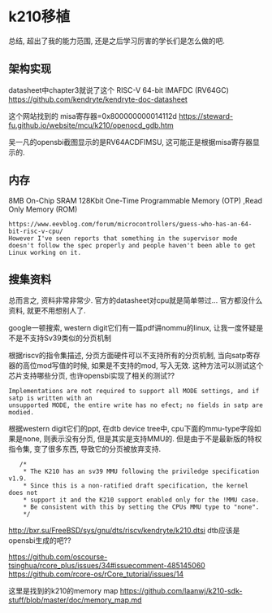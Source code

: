 
# k210移植

总结, 超出了我的能力范围, 还是之后学习厉害的学长们是怎么做的吧.

## 架构实现

datasheet中chapter3就说了这个
RISC-V 64-bit IMAFDC (RV64GC)
https://github.com/kendryte/kendryte-doc-datasheet

这个网站找到的
misa寄存器=0x800000000014112d
https://steward-fu.github.io/website/mcu/k210/openocd_gdb.htm

吴一凡的opensbi截图显示的是RV64ACDFIMSU, 这可能正是根据misa寄存器显示的.

## 内存
8MB On-Chip SRAM 128Kbit One-Time Programmable Memory (OTP) ,Read Only Memory (ROM)

```
https://www.eevblog.com/forum/microcontrollers/guess-who-has-an-64-bit-risc-v-cpu/
However I've seen reports that something in the supervisor mode doesn't follow the spec properly and people haven't been able to get Linux working on it.
```

## 搜集资料
总而言之, 资料非常非常少. 官方的datasheet对cpu就是简单带过... 官方都没什么资料, 就更不用想别人了.

google一顿搜索, western digit它们有一篇pdf讲nommu的linux, 让我一度怀疑是不是不支持Sv39类似的分页机制

根据riscv的指令集描述, 分页方面硬件可以不支持所有的分页机制, 当向satp寄存器的高位mod写值的时候, 如果是不支持的mod, 写入无效. 这种方法可以测试这个芯片支持哪些分页, 也许opensbi实现了相关的测试??
```
Implementations are not required to support all MODE settings, and if satp is written with an
unsupported MODE, the entire write has no efect; no fields in satp are modied.
```

根据western digit它们的ppt, 在dtb device tree中, cpu下面的mmu-type字段如果是none, 则表示没有分页, 但是其实是支持MMU的. 但是由于不是最新版的特权指令集, 变了很多东西, 导致它的分页被放弃支持.
```
   /*
    * The K210 has an sv39 MMU following the priviledge specification v1.9.
    * Since this is a non-ratified draft specification, the kernel does not
    * support it and the K210 support enabled only for the !MMU case.
    * Be consistent with this by setting the CPUs MMU type to "none".
    */
```
http://bxr.su/FreeBSD/sys/gnu/dts/riscv/kendryte/k210.dtsi
dtb应该是opensbi生成的吧??

https://github.com/oscourse-tsinghua/rcore_plus/issues/34#issuecomment-485145060
https://github.com/rcore-os/rCore_tutorial/issues/14


这里是找到的k210的memory map
https://github.com/laanwj/k210-sdk-stuff/blob/master/doc/memory_map.md

